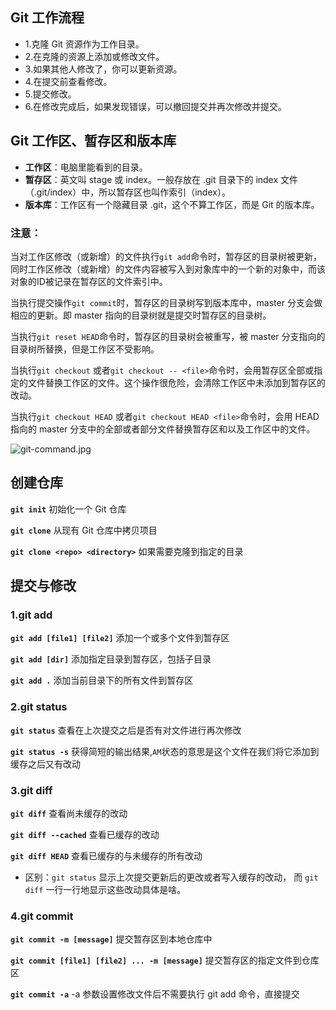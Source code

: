 
## Git 工作流程
- 1.克隆 Git 资源作为工作目录。
- 2.在克隆的资源上添加或修改文件。
- 3.如果其他人修改了，你可以更新资源。
- 4.在提交前查看修改。
- 5.提交修改。
- 6.在修改完成后，如果发现错误，可以撤回提交并再次修改并提交。

## Git 工作区、暂存区和版本库
- **工作区**：电脑里能看到的目录。
- **暂存区**：英文叫 stage 或 index。一般存放在 .git 目录下的 index 文件（.git/index）中，所以暂存区也叫作索引（index）。
- **版本库**：工作区有一个隐藏目录 .git，这个不算工作区，而是 Git 的版本库。

### 注意：

当对工作区修改（或新增）的文件执行`git add`命令时，暂存区的目录树被更新，同时工作区修改（或新增）的文件内容被写入到对象库中的一个新的对象中，而该对象的ID被记录在暂存区的文件索引中。

当执行提交操作`git commit`时，暂存区的目录树写到版本库中，master 分支会做相应的更新。即 master 指向的目录树就是提交时暂存区的目录树。

当执行`git reset HEAD`命令时，暂存区的目录树会被重写，被 master 分支指向的目录树所替换，但是工作区不受影响。

当执行`git checkout` 或者`git checkout -- <file>`命令时，会用暂存区全部或指定的文件替换工作区的文件。这个操作很危险，会清除工作区中未添加到暂存区的改动。

当执行`git checkout HEAD` 或者`git checkout HEAD <file>`命令时，会用 HEAD 指向的 master 分支中的全部或者部分文件替换暂存区和以及工作区中的文件。


![git-command.jpg](https://www.runoob.com/wp-content/uploads/2015/02/git-command.jpg)

## 创建仓库
 **`git init`** 初始化一个 Git 仓库
 
 **`git clone`** 从现有 Git 仓库中拷贝项目
 
 **`git clone <repo> <directory>`**  如果需要克隆到指定的目录
 
 
## 提交与修改
### 1.git add

**`git add [file1] [file2]`** 添加一个或多个文件到暂存区

**`git add [dir]`** 添加指定目录到暂存区，包括子目录

**`git add .`** 添加当前目录下的所有文件到暂存区

### 2.git status

**`git status`** 查看在上次提交之后是否有对文件进行再次修改

**`git status -s`** 获得简短的输出结果,`AM`状态的意思是这个文件在我们将它添加到缓存之后又有改动

### 3.git diff

**`git diff`** 查看尚未缓存的改动

**`git diff --cached`** 查看已缓存的改动

**`git diff HEAD`** 查看已缓存的与未缓存的所有改动

- 区别：`git status` 显示上次提交更新后的更改或者写入缓存的改动， 而 `git diff` 一行一行地显示这些改动具体是啥。

### 4.git commit

**`git commit -m [message]`** 提交暂存区到本地仓库中

**`git commit [file1] [file2] ... -m [message]`** 提交暂存区的指定文件到仓库区

**`git commit -a`** -a 参数设置修改文件后不需要执行 git add 命令，直接提交


 
 
 
 
